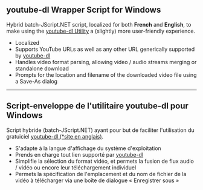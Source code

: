 ## youtube-dl Wrapper Script for Windows

Hybrid batch-JScript.NET script, localized for both **French** and **English**, to make using the [youtube-dl Utility](https://ytdl-org.github.io/youtube-dl/index.html) a (slightly) more user-friendly experience.

- Localized
- Supports YouTube URLs as well as any other URL generically supported by [youtube-dl](https://ytdl-org.github.io/youtube-dl/index.html)
- Handles video format parsing, allowing video / audio streams merging or standalone download
- Prompts for the location and filename of the downloaded video file using a Save-As dialog

---

## Script-enveloppe de l'utilitaire youtube-dl pour Windows

Script hybride (batch-JScript.NET) ayant pour but de faciliter l'utilisation du gratuiciel [youtube-dl (*site en anglais)](https://ytdl-org.github.io/youtube-dl/index.html).

- S'adapte à la langue d'affichage du système d'exploitation
- Prends en charge tout lien supporté par [youtube-dl](https://ytdl-org.github.io/youtube-dl/index.html)
- Simplifie la sélection du format vidéo, et permets la fusion de flux audio / vidéo ou encore leur téléchargement individuel
- Permets la spécification de l'emplacement et du nom de fichier de la vidéo à télécharger via une boîte de dialogue « Enregistrer sous »